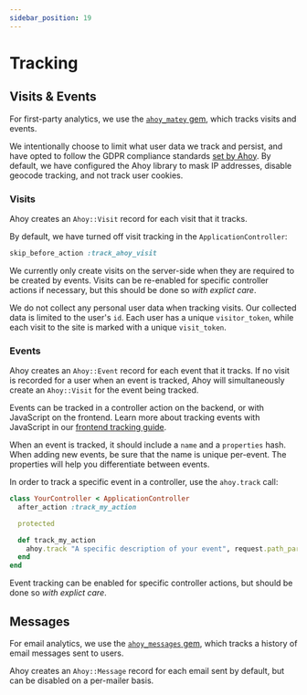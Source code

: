 ```yaml
---
sidebar_position: 19
---
```


# Tracking

## Visits & Events

For first-party analytics, we use the
[`ahoy_matey` gem](https://github.com/ankane/ahoy), which tracks visits and
events.

We intentionally choose to limit what user data we track and persist, and have
opted to follow the GDPR compliance standards
[set by Ahoy](https://github.com/ankane/ahoy#gdpr-compliance-1). By default, we
have configured the Ahoy library to mask IP addresses, disable geocode tracking,
and not track user cookies.

### Visits

Ahoy creates an `Ahoy::Visit` record for each visit that it tracks.

By default, we have turned off visit tracking in the `ApplicationController`:

```ruby
skip_before_action :track_ahoy_visit
```

We currently only create visits on the server-side when they are required to be
created by events. Visits can be re-enabled for specific controller actions if
necessary, but this should be done so _with explict care_.

We do not collect any personal user data when tracking visits. Our collected
data is limited to the user's `id`. Each user has a unique `visitor_token`,
while each visit to the site is marked with a unique `visit_token`.

### Events

Ahoy creates an `Ahoy::Event` record for each event that it tracks. If no visit
is recorded for a user when an event is tracked, Ahoy will simultaneously create
an `Ahoy::Visit` for the event being tracked.

Events can be tracked in a controller action on the backend, or with JavaScript
on the frontend. Learn more about tracking events with JavaScript in our
[frontend tracking guide](../frontend/tracking).

When an event is tracked, it should include a `name` and a `properties` hash.
When adding new events, be sure that the name is unique per-event. The
properties will help you differentiate between events.

In order to track a specific event in a controller, use the `ahoy.track` call:

```ruby
class YourController < ApplicationController
  after_action :track_my_action

  protected

  def track_my_action
    ahoy.track "A specific description of your event", request.path_parameters
  end
end
```

Event tracking can be enabled for specific controller actions, but should be
done so _with explict care_.

## Messages

For email analytics, we use the
[`ahoy_messages` gem](https://github.com/ankane/ahoy_email), which tracks a
history of email messages sent to users.

Ahoy creates an `Ahoy::Message` record for each email sent by default, but can
be disabled on a per-mailer basis.
